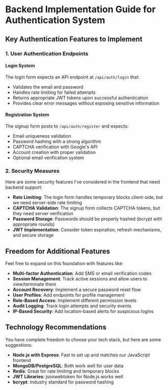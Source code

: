# Backend Implementation Guide for Authentication System

## Key Authentication Features to Implement

### 1. User Authentication Endpoints

#### Login System
The login form expects an API endpoint at `/api/auth/login` that:
- Validates the email and password
- Handles rate limiting for failed attempts
- Returns appropriate JWT tokens upon successful authentication
- Provides clear error messages without exposing sensitive information

#### Registration System
The signup form posts to `/api/auth/register` and expects:
- Email uniqueness validation
- Password hashing with a strong algorithm
- CAPTCHA verification with Google's API
- Account creation with proper validation
- Optional email verification system

### 2. Security Measures

Here are some security features I've considered in the frontend that need backend support:

- **Rate Limiting**: The login form handles temporary blocks client-side, but we need server-side rate limiting
- **CAPTCHA Validation**: The signup form collects CAPTCHA tokens, but they need server verification
- **Password Storage**: Passwords should be properly hashed (bcrypt with appropriate rounds)
- **JWT Implementation**: Consider token expiration, refresh mechanisms, and secure storage

## Freedom for Additional Features

Feel free to expand on this foundation with features like:

- **Multi-factor Authentication**: Add SMS or email verification codes
- **Session Management**: Track active sessions and allow users to view/terminate them
- **Account Recovery**: Implement a secure password reset flow
- **User Profiles**: Add endpoints for profile management
- **Role-Based Access**: Implement different permission levels
- **Audit Logging**: Track login attempts and security events
- **IP-Based Security**: Add location-based alerts for suspicious logins

## Technology Recommendations

You have complete freedom to choose your tech stack, but here are some suggestions:

- **Node.js with Express**: Fast to set up and matches our JavaScript frontend
- **MongoDB/PostgreSQL**: Both work well for user data
- **Redis**: Great for rate limiting and temporary blocks
- **JWT Libraries**: jsonwebtoken for Node.js works well
- **bcrypt**: Industry standard for password hashing
